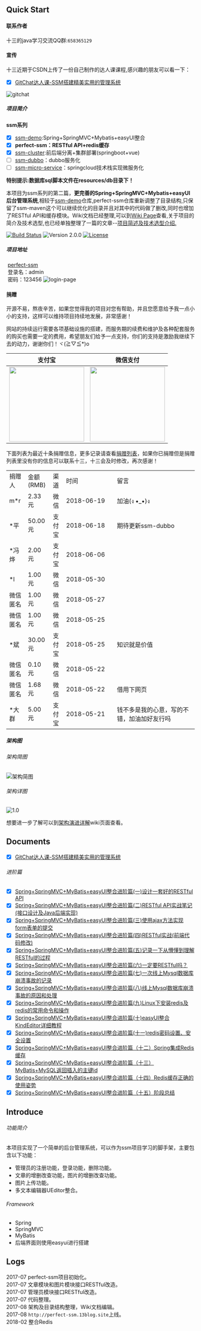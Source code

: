 ## Quick Start 

#### 联系作者

十三的java学习交流QQ群:```658365129```

#### 宣传

十三近期于CSDN上传了一份自己制作的达人课课程,感兴趣的朋友可以看一下：

* [x] [GitChat达人课-SSM搭建精美实用的管理系统](https://gitbook.cn/gitchat/column/5b4dae389bcda53d07056bc9)

![gitchat](https://raw.githubusercontent.com/ZHENFENG13/resource/master/images/2018-07-19/gitchat.png)

##### 项目简介

**ssm系列**<br />
* [x] [ssm-demo](https://github.com/ZHENFENG13/ssm-demo):Spring+SpringMVC+Mybatis+easyUI整合
* [x] **perfect-ssm：RESTful API+redis缓存**
* [x] [ssm-cluster](https://github.com/ZHENFENG13/ssm-cluster):前后端分离+集群部署(springboot+vue)
* [ ] [ssm-dubbo](https://github.com/ZHENFENG13/ssm-dubbo)：dubbo服务化
* [ ] [ssm-micro-service](https://github.com/ZHENFENG13/ssm-micro-service)：springcloud技术栈实现微服务化

**特别提示:数据库sql脚本文件在resources/db目录下！**

本项目为ssm系列的第二篇，**更完善的Spring+SpringMVC+Mybatis+easyUI后台管理系统**,相较于[ssm-demo](https://github.com/ZHENFENG13/ssm-demo)仓库,perfect-ssm仓库重新调整了目录结构,只保留了ssm-maven这个可以继续优化的目录并且对其中的代码做了删改,同时也增加了RESTful API和缓存模块。Wiki文档已经整理,可以到[Wiki Page](https://github.com/ZHENFENG13/perfect-ssm/wiki)查看,关于项目的简介及技术选型,也已经单独整理了一篇的文章--[项目简述及技术选型介绍.](http://www.cnblogs.com/han-1034683568/p/6440090.html)<br />

[![Build Status](https://travis-ci.org/ZHENFENG13/perfect-ssm.svg?branch=master)](https://travis-ci.org/ZHENFENG13/perfect-ssm)
![Version 2.0.0](https://img.shields.io/badge/version-2.0.0-yellow.svg)
[![License](https://img.shields.io/badge/license-apache-blue.svg)](https://github.com/ZHENFENG13/perfect-ssm/blob/master/LICENSE)

##### 项目地址

  <a href='http://perfect-ssm.13blog.site'>perfect-ssm</a> <br /> 
  登录名：admin <br /> 
  密码：123456
  ![login-page](https://raw.githubusercontent.com/ZHENFENG13/resource/master/images/2017-08-08/login.png)
  
#### 捐赠

开源不易，熬夜辛苦，如果您觉得我的项目对您有帮助，并且您愿意给予我一点小小的支持，这样可以维持项目持续地发展，非常感谢！

网站的持续运行需要各项基础设施的搭建，而服务期的续费和维护及各种配套服务的购买也需要一定的费用，希望朋友们给予一点支持，你们的支持是激励我继续下去的动力，谢谢你们！ヾ(≧▽≦*)o

| 支付宝 | 微信支付 | 
| :------: | :------: | 
| <img width="200" src="https://raw.githubusercontent.com/ZHENFENG13/resource/master/images/2018-02-27/zhifubao1.jpg"> | <img width="200" src="https://raw.githubusercontent.com/ZHENFENG13/resource/master/images/2018-02-27/wxpay.jpg"> | 

下面列表为最近十条捐赠信息，更多记录请查看[捐赠列表](https://github.com/ZHENFENG13/ssm-demo/wiki/%E6%8D%90%E8%B5%A0%E5%88%97%E8%A1%A8)，如果你已捐赠但是捐赠列表里没有你的信息可以联系十三，十三会及时修改，再次感谢！

<table>
    <tr>
        <td>捐赠人</td>
        <td>金额(RMB)</td>
        <td>渠道</td>
        <td width="120">时间</td>
        <td width="200">留言</td>
    </tr>
    <tr>
        <td>m*r</td>
        <td>2.33元</td>
        <td>微信</td>
        <td>2018-06-19</td>
        <td>加油(ง •_•)ง</td>
    </tr> 
    <tr>
        <td>*平</td>
        <td>50.00元</td>
        <td>支付宝</td>
        <td>2018-06-18</td>
        <td>期待更新ssm-dubbo</td>
    </tr> 
    <tr>
        <td>*冯烨</td>
        <td>2.00元</td>
        <td>支付宝</td>
        <td>2018-06-06</td>
        <td></td>
    </tr> 
    <tr>
        <td>*l</td>
        <td>1.00元</td>
        <td>微信</td>
        <td>2018-05-30</td>
        <td></td>
    </tr> 
    <tr>
        <td>微信匿名</td>
        <td>1.00元</td>
        <td>微信</td>
        <td>2018-05-27</td>
        <td></td>
    </tr> 
    <tr>
        <td>微信匿名</td>
        <td>1.00元</td>
        <td>微信</td>
        <td>2018-05-25</td>
        <td></td>
    </tr> 
    <tr>
        <td>*斌</td>
        <td>30.00元</td>
        <td>支付宝</td>
        <td>2018-05-25</td>
        <td>知识就是价值</td>
    </tr>
    <tr>
        <td>微信匿名</td>
        <td>0.10元</td>
        <td>微信</td>
        <td>2018-05-22</td>
        <td></td>
    </tr> 
    <tr>
        <td>微信匿名</td>
        <td>1.68元</td>
        <td>微信</td>
        <td>2018-05-22</td>
        <td>借用下网页</td>
    </tr>
     <tr>
        <td>*大群</td>
        <td>5.00元</td>
        <td>支付宝</td>
        <td>2018-05-21</td>
        <td>钱不多是我的心意，写的不错，加油加好友行吗</td>
    </tr>
</table>

##### 架构图
 
 ###### 架构简图
 ![架构简图](https://raw.githubusercontent.com/ZHENFENG13/resource/master/images/2017-08-06/ssm%E6%9E%B6%E6%9E%84%E5%9B%BE-%E7%AE%80%E7%89%88.png)
 
 ###### 架构详图
 ![1.0](https://raw.githubusercontent.com/ZHENFENG13/resource/master/images/2017-08-06/ssm%E6%9E%B6%E6%9E%84%E5%9B%BE-2.0-%E8%AF%A6%E7%89%88.png)
 
想要进一步了解可以到[架构演进详解](https://github.com/ZHENFENG13/perfect-ssm/wiki/%E6%9E%B6%E6%9E%84%E6%BC%94%E8%BF%9B%E8%AF%A6%E8%A7%A3)wiki页面查看。
 
## Documents 

* [x] [GitChat达人课-SSM搭建精美实用的管理系统](https://gitbook.cn/gitchat/column/5b4dae389bcda53d07056bc9)

###### 进阶篇 

* [x] [Spring+SpringMVC+MyBatis+easyUI整合进阶篇(一)设计一套好的RESTful API](http://www.cnblogs.com/han-1034683568/p/7196345.html)
* [x] [Spring+SpringMVC+MyBatis+easyUI整合进阶篇(二)RESTful API实战笔记(接口设计及Java后端实现)](http://www.cnblogs.com/han-1034683568/p/7300547.html)
* [x] [Spring+SpringMVC+MyBatis+easyUI整合进阶篇(三)使用ajax方法实现form表单的提交](http://www.cnblogs.com/han-1034683568/p/7199168.html)
* [x] [Spring+SpringMVC+MyBatis+easyUI整合进阶篇(四)RESTful实战(前端代码修改)](http://www.cnblogs.com/han-1034683568/p/7552007.html)
* [x] [Spring+SpringMVC+MyBatis+easyUI整合进阶篇(五)记录一下从懵懂到理解RESTful的过程](http://www.cnblogs.com/han-1034683568/p/7569870.html)
* [x] [Spring+SpringMVC+MyBatis+easyUI整合进阶篇(六)一定要RESTful吗？](http://www.cnblogs.com/han-1034683568/p/7663641.html)
* [x] [Spring+SpringMVC+MyBatis+easyUI整合进阶篇(七)一次线上Mysql数据库崩溃事故的记录](http://www.cnblogs.com/han-1034683568/p/7787659.html)
* [x] [Spring+SpringMVC+MyBatis+easyUI整合进阶篇(八)线上Mysql数据库崩溃事故的原因和处理](http://www.cnblogs.com/han-1034683568/p/7822237.html)
* [x] [Spring+SpringMVC+MyBatis+easyUI整合进阶篇(九)Linux下安装redis及redis的常用命令和操作](http://www.cnblogs.com/han-1034683568/p/7862188.html)
* [x] [Spring+SpringMVC+MyBatis+easyUI整合进阶篇(十)easyUI整合KindEditor详细教程](http://www.cnblogs.com/han-1034683568/p/7930542.html)
* [x] [Spring+SpringMVC+MyBatis+easyUI整合进阶篇(十一)redis密码设置、安全设置](http://www.cnblogs.com/han-1034683568/p/7978577.html)
* [x] [Spring+SpringMVC+MyBatis+easyUI整合进阶篇（十二）Spring集成Redis缓存](http://www.cnblogs.com/han-1034683568/p/7994231.html)
* [x] [Spring+SpringMVC+MyBatis+easyUI整合进阶篇（十三）MyBatis+MySQL返回插入的主键id](http://www.cnblogs.com/han-1034683568/p/8305122.html)
* [x] [Spring+SpringMVC+MyBatis+easyUI整合进阶篇（十四）Redis缓存正确的使用姿势](http://www.cnblogs.com/han-1034683568/p/8406497.html)
* [x] [Spring+SpringMVC+MyBatis+easyUI整合进阶篇（十五）阶段总结](http://www.cnblogs.com/han-1034683568/p/9069008.html)

## Introduce

###### 功能简介

本项目实现了一个简单的后台管理系统，可以作为ssm项目学习的脚手架，主要包含以下功能： <br /> 
- 管理员的注册功能，登录功能，删除功能。 <br /> 
- 文章的增删改查功能，图片的增删改查功能。 <br /> 
- 图片上传功能。 <br /> 
- 多文本编辑器UEditor整合。 <br /> 

###### Framework

- Spring <br /> 
- SpringMVC <br /> 
- MyBatis <br /> 
- 后端界面则使用easyui进行搭建 <br /> 

## Logs
  2017-07 perfect-ssm项目初始化。 <br /> 
  2017-07 文章模块和图片模块接口RESTful改造。 <br /> 
  2017-07 管理员模块接口RESTful改造。 <br /> 
  2017-07 代码整理。 <br /> 
  2017-08 架构及目录结构整理，Wiki文档编辑。<br/>
  2017-08 ```http://perfect-ssm.13blog.site```上线。<br/>
  2018-02 整合Redis<br/>

